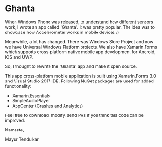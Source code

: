 # Ghanta

When Windows Phone was released, to understand how different sensors work, I wrote an app called 'Ghanta'. It was pretty popular. The idea was to showcase how Accelerometer works in mobile devices :)

Meanwhile, a lot has changed. There was Windows Store Project and now we have Universal Windows Platform projects. We also have Xamarin.Forms which supports cross-platform native mobile app development for Android, iOS and UWP.

So, I thought to rewrite the 'Ghanta' app and make it open source. 

This app cross-platform mobile application is built using Xamarin.Forms 3.0 and Visual Studio 2017 IDE. Following NuGet packages are used for added functionality:

* Xamarin.Essentials
* SimpleAudioPlayer
* AppCenter (Crashes and Analytics)

Feel free to download, modify, send PRs if you think this code can be improved. 

Namaste,

Mayur Tendulkar